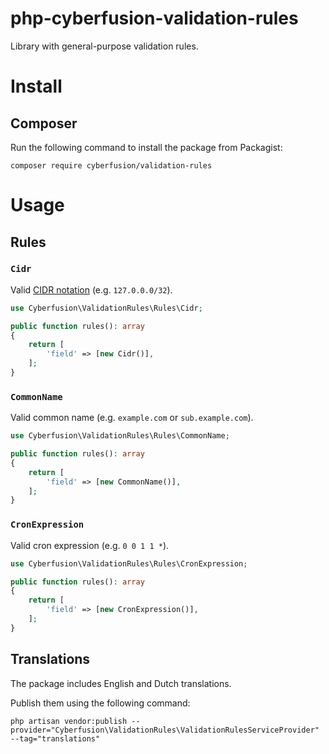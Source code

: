 # php-cyberfusion-validation-rules

Library with general-purpose validation rules.

# Install

## Composer

Run the following command to install the package from Packagist:

    composer require cyberfusion/validation-rules

# Usage

## Rules

### `Cidr`

Valid [CIDR notation](https://en.wikipedia.org/wiki/Classless_Inter-Domain_Routing) (e.g. `127.0.0.0/32`). 

```php
use Cyberfusion\ValidationRules\Rules\Cidr;

public function rules(): array
{
    return [
        'field' => [new Cidr()],
    ];
}
```

### `CommonName`

Valid common name (e.g. `example.com` or `sub.example.com`).

```php
use Cyberfusion\ValidationRules\Rules\CommonName;

public function rules(): array
{
    return [
        'field' => [new CommonName()],
    ];
}
```

### `CronExpression`

Valid cron expression (e.g. `0 0 1 1 *`).

```php
use Cyberfusion\ValidationRules\Rules\CronExpression;

public function rules(): array
{
    return [
        'field' => [new CronExpression()],
    ];
}
```

## Translations

The package includes English and Dutch translations.

Publish them using the following command:

    php artisan vendor:publish --provider="Cyberfusion\ValidationRules\ValidationRulesServiceProvider" --tag="translations"
